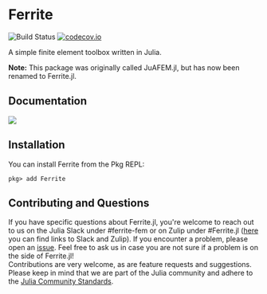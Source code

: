 # Ferrite

![Build Status](https://github.com/Ferrite-FEM/Ferrite.jl/workflows/CI/badge.svg?event=push)
[![codecov.io](http://codecov.io/github/Ferrite-FEM/Ferrite.jl/coverage.svg?branch=master)](http://codecov.io/github/Ferrite-FEM/Ferrite.jl?branch=master)

A simple finite element toolbox written in Julia.

**Note:** This package was originally called JuAFEM.jl, but has now been renamed to Ferrite.jl.

## Documentation

[![][docs-dev-img]][docs-dev-url]

## Installation
You can install Ferrite from the Pkg REPL:
```
pkg> add Ferrite
```

## Contributing and Questions
If you have specific questions about Ferrite.jl, you're welcome to reach out to us on the Julia Slack under #ferrite-fem or on Zulip under #Ferrite.jl ([here](https://julialang.org/community/) you can find links to Slack and Zulip). If you encounter a problem, please open an [issue](https://github.com/Ferrite-FEM/Ferrite.jl/issues). Feel free to ask us in case you are not sure if a problem is on the side of Ferrite.jl! \
Contributions are very welcome, as are feature requests and suggestions. \
Please keep in mind that we are part of the Julia community and adhere to the [Julia Community Standards](https://julialang.org/community/standards/).


[docs-dev-img]: https://img.shields.io/badge/docs-dev-blue.svg
[docs-dev-url]: http://ferrite-fem.github.io/Ferrite.jl/dev/
